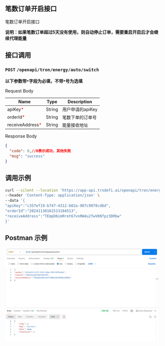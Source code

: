 ## 笔数订单开启接口
笔数订单开启接口

**说明：如果笔数订单超过5天没有使用，则自动停止订单，需要重启开启后才会继续代理能量**

## 接口调用
### `POST` `/openapi/tron/energy/auto/switch`
**以下参数带`*`字段为必填，不带`*`号为选填**

Request Body

| Name                                           | Type   | Description |
|------------------------------------------------|--------|------------|
| apiKey<span style="color:red">*</span>         | String | 用户申请的apiKey |
| orderId<span style="color:red">*</span>        | String | 笔数下单的订单号   |
| receiveAddress<span style="color:red">*</span> | String | 能量接收地址 |


Response Body
```JSON
{
  "code": 0,//0表示成功，其他失败
  "msg": "success"
}

```

## 调用示例
```bash
curl --silent --location 'https://app-api.trxdefi.ai/openapi/tron/energy/auto/switch' \
--header 'Content-Type: application/json' \
--data '{
"apiKey":"c357ef19-b747-4312-b02a-987c9078cd6d",
"orderId":"20241130161513184513",
"receiveAddress":"TEmpD6imRret67vnRW4u2fwVKNfpz3DRbw"
}'

```

## Postman 示例

![img.png](img/auto_switch.png)
